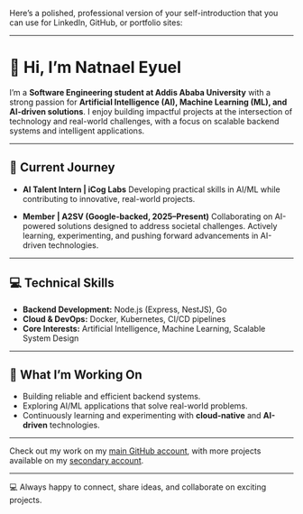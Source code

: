Here’s a polished, professional version of your self-introduction that you can use for LinkedIn, GitHub, or portfolio sites:

---

# 👋 Hi, I’m **Natnael Eyuel**

I’m a **Software Engineering student at Addis Ababa University** with a strong passion for **Artificial Intelligence (AI), Machine Learning (ML), and AI-driven solutions**. I enjoy building impactful projects at the intersection of technology and real-world challenges, with a focus on scalable backend systems and intelligent applications.

---

## 🚀 Current Journey

* **AI Talent Intern | iCog Labs**
  Developing practical skills in AI/ML while contributing to innovative, real-world projects.

* **Member | A2SV (Google-backed, 2025–Present)**
  Collaborating on AI-powered solutions designed to address societal challenges.
  Actively learning, experimenting, and pushing forward advancements in AI-driven technologies.

---

## 💻 Technical Skills

* **Backend Development:** Node.js (Express, NestJS), Go
* **Cloud & DevOps:** Docker, Kubernetes, CI/CD pipelines
* **Core Interests:** Artificial Intelligence, Machine Learning, Scalable System Design

---

## 🌟 What I’m Working On

* Building reliable and efficient backend systems.
* Exploring AI/ML applications that solve real-world problems.
* Continuously learning and experimenting with **cloud-native** and **AI-driven** technologies.

---

Check out my work on my [main GitHub account](https://github.com/natnael-eyuel-dev), with more projects available on my [secondary account](https://github.com/natnaeleyuel/natnaeleyuel).

---

💻 Always happy to connect, share ideas, and collaborate on exciting projects.
